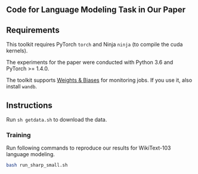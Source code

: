 ## Code for Language Modeling Task in Our Paper

## Requirements
This toolkit requires PyTorch `torch` and Ninja `ninja` (to compile the cuda kernels).

The experiments for the paper were conducted with Python 3.6 and PyTorch >= 1.4.0.

The toolkit supports [Weights & Biases](https://docs.wandb.ai/) for monitoring jobs. If you use it, also install `wandb`.

## Instructions

Run `sh getdata.sh` to download the data.

### Training

Run following commands to reproduce our results for WikiText-103 language modeling.
```sh
bash run_sharp_small.sh
```